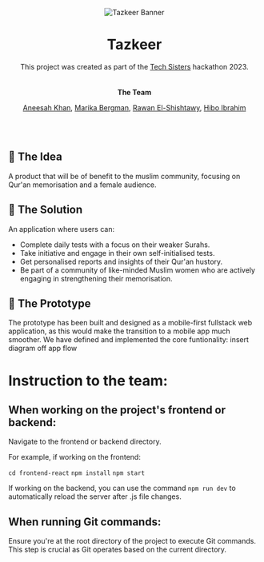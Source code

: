 <p align="center">
  <img src="/assets/tazkeer_banner_dark.png" alt="Tazkeer Banner">
</p>

<div align="center">
    <h1>
        Tazkeer
    </h1>
    <div>
        This project was created as part of the <a href="https://www.tech-sisters.com/">Tech Sisters</a> hackathon 2023.
    </div>
  <br/>
  <br/>
    <strong> The Team </strong>
    <p>
     <a href="https://github.com/annoinspace">Aneesah Khan</a>,  
     <a href="https://github.com/mariberg">Marika Bergman</a>,
      <a href="https://github.com/rawanshisht">Rawan El-Shishtawy</a>, 
      <a href="https://github.com/hiboibrahim">Hibo Ibrahim</a> 
    </p>
</div>
  <br/>
  <br/>
<div>
  <h2>
    🧐 The Idea
  </h2>
  <p>
    A product that will be of benefit to the muslim community, focusing on Qur'an memorisation and a female audience.
  <p>
  <h2>
    🧐 The Solution
  </h2>
  <p>
  An application where users can:
    <ul>
      <li>Complete daily tests with a focus on their weaker Surahs.</li>
      <li>Take initiative and engage in their own self-initialised tests.</li>
      <li>Get personalised reports and insights of their Qur'an hustory.</li>
      <li>Be part of a community of like-minded Muslim women who are actively engaging in strengthening their memorisation.</li>
    </ul>
  <p>
  <h2>
    🧐 The Prototype
  </h2>
  <p>
  The prototype has been built and designed as a mobile-first fullstack web application, as this would make the transition to a mobile app much smoother.
We have defined and implemented the core funtionality:
 insert diagram off app flow
</div>



# Instruction to the team:

## When working on the project's frontend or backend:

Navigate to the frontend or backend directory.

For example, if working on the frontend:

`cd frontend-react`
`npm install`
`npm start`

If working on the backend, you can use the command `npm run dev`
to automatically reload the server after .js file changes.

## When running Git commands:

Ensure you're at the root directory of the project to execute Git commands. This step is crucial as Git operates based on the current directory.
